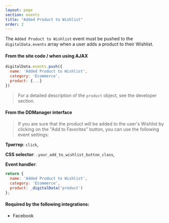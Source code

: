 ```yaml
---
layout: page
section: events
title: "Added Product to Wishlist"
order: 2
---
```

The `Added Product to Wishlist` event must be pushed to the `digitalData.events` array when a user adds a product to their Wishlist.

#### From the site code / when using AJAX
```javascript
digitalData.events.push({
  name: 'Added Product to Wishlist',
  category: 'Ecommerce',
  product: {...}
})
```
> For a detailed description of the `product` object, see the developer section.

#### From the DDManager interface
> If you are sure that the product will be added to the user's Wishlist by clicking on the "Add to Favorites" button, you can use the following event settings:

**Триггер**: `click`,

**CSS selector**: `.your_add_to_wishlist_button_class`,

**Event handler**:

```javascript
return {
  name: 'Added Product to Wishlist',
  category: 'Ecommerce',
  product: _digitalData('product')
};
```

#### Required by the following integrations:
* Facebook